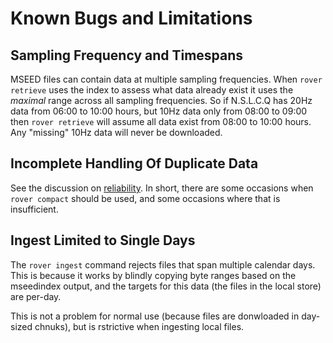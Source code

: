 
# Known Bugs and Limitations

## Sampling Frequency and Timespans

MSEED files can contain data at multiple sampling frequencies.  When
`rover retrieve` uses the index to assess what data already exist it
uses the *maximal* range across all sampling frequencies.  So if
N.S.L.C.Q has 20Hz data from 06:00 to 10:00 hours, but 10Hz data only
from 08:00 to 09:00 then `rover retrieve` will assume all data exist
from 08:00 to 10:00 hours.  Any "missing" 10Hz data will never be
downloaded.

## Incomplete Handling Of Duplicate Data

See the discussion on [reliability](./reliability.md).  In short,
there are some occasions when `rover compact` should be used, and some
occasions where that is insufficient.

## Ingest Limited to Single Days

The `rover ingest` command rejects files that span multiple calendar
days.  This is because it works by blindly copying byte ranges based
on the mseedindex output, and the targets for this data (the files in
the local store) are per-day.

This is not a problem for normal use (because files are donwloaded in
day-sized chnuks), but is rstrictive when ingesting local files.
